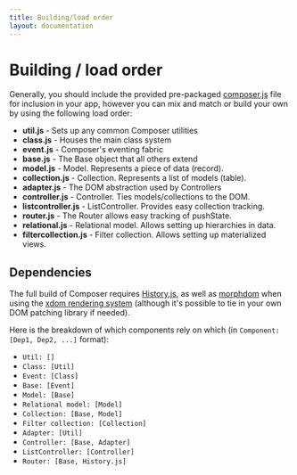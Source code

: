 ```yaml
---
title: Building/load order
layout: documentation
---
```


# Building / load order

Generally, you should include the provided pre-packaged [composer.js](composer.js)
file for inclusion in your app, however you can mix and match or build your own
by using the following load order:

- __util.js__ - Sets up any common Composer utilities
- __class.js__ - Houses the main class system
- __event.js__ - Composer's eventing fabric
- __base.js__ - The Base object that all others extend
- __model.js__ - Model. Represents a piece of data (record).
- __collection.js__ - Collection. Represents a list of models (table).
- __adapter.js__ - The DOM abstraction used by Controllers
- __controller.js__ - Controller. Ties models/collections to the DOM.
- __listcontroller.js__ - ListController. Provides easy collection tracking.
- __router.js__ - The Router allows easy tracking of pushState.
- __relational.js__ - Relational model. Allows setting up hierarchies in data.
- __filtercollection.js__ - Filter collection. Allows setting up materialized views.

## Dependencies

The full build of Composer requires [History.js](https://github.com/browserstate/history.js/),
as well as [morphdom](https://github.com/patrick-steele-idem/morphdom) when
using the [xdom rendering system](docs/xdom) (although it's possible to tie in
your own DOM patching library if needed).

Here is the breakdown of which components rely on which (in
`Component: [Dep1, Dep2, ...]` format):

- `Util: []`
- `Class: [Util]`
- `Event: [Class]`
- `Base: [Event]`
- `Model: [Base]`
- `Relational model: [Model]`
- `Collection: [Base, Model]`
- `Filter collection: [Collection]`
- `Adapter: [Util]`
- `Controller: [Base, Adapter]`
- `ListController: [Controller]`
- `Router: [Base, History.js]`

